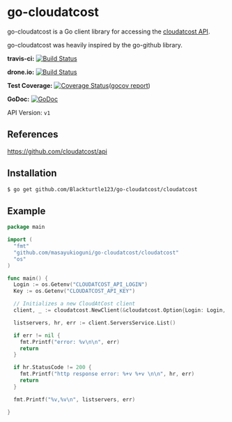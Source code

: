 # go-cloudatcost

go-cloudatcost is a Go client library for accessing the [cloudatcost API](https://github.com/cloudatcost/api).

go-cloudatcost was heavily inspired by the go-github library.

**travis-ci:** [![Build Status](https://travis-ci.org/masayukioguni/go-cloudatcost.svg?branch=master)](https://travis-ci.org/masayukioguni/go-cloudatcost)

**drone.io:** [![Build Status](https://drone.io/github.com/masayukioguni/go-cloudatcost/status.png)](https://drone.io/github.com/masayukioguni/go-cloudatcost/latest)

**Test Coverage:** [![Coverage Status](https://coveralls.io/repos/masayukioguni/go-cloudatcost/badge.png?branch=master)](https://coveralls.io/r/masayukioguni/go-cloudatcost?branch=master)([gocov report](https://drone.io/github.com/masayukioguni/go-cloudatcost/files/coverage.html))

**GoDoc:** [![GoDoc](https://godoc.org/github.com/masayukioguni/go-cloudatcost/cloudatcost?status.svg)](https://godoc.org/github.com/masayukioguni/go-cloudatcost/cloudatcost)

API Version: `v1`

## References
https://github.com/cloudatcost/api

## Installation
```bash
$ go get github.com/Blackturtle123/go-cloudatcost/cloudatcost
```

## Example

```go
package main

import (
  "fmt"
  "github.com/masayukioguni/go-cloudatcost/cloudatcost"
  "os"
)

func main() {
  Login := os.Getenv("CLOUDATCOST_API_LOGIN")
  Key := os.Getenv("CLOUDATCOST_API_KEY")

  // Initializes a new CloudAtCost client
  client, _ := cloudatcost.NewClient(&cloudatcost.Option{Login: Login, Key: Key})

  listservers, hr, err := client.ServersService.List()

  if err != nil {
    fmt.Printf("error: %v\n\n", err)
    return
  }

  if hr.StatusCode != 200 {
    fmt.Printf("http response error: %+v %+v \n\n", hr, err)
    return
  }

  fmt.Printf("%v,%v\n", listservers, err)

}
```
